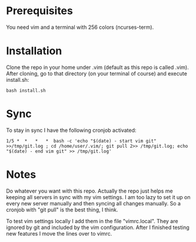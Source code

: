 Prerequisites
====
You need vim and a terminal with 256 colors (ncurses-term).

Installation
====

Clone the repo in your home under .vim (default as this repo is called .vim).  
After cloning, go to that directory (on your terminal of course) and execute install.sh:

    bash install.sh

Sync
====
To stay in sync I have the following cronjob activated:

    1/5 *  *   *   *  bash -c 'echo "$(date) - start vim git" >>/tmp/git.log ; cd /home/user/.vim/; git pull 2>> /tmp/git.log; echo "$(date) - end vim git" >> /tmp/git.log'

Notes
====
Do whatever you want with this repo. Actually the repo just helps me keeping all servers in sync with my vim settings. I am too lazy to set it up on every new server manually and then syncing all changes manually. So a cronjob with "git pull" is the best thing, I think.

To test vim settings locally I add them in the file "vimrc.local". They are ignored by git and included by the vim configuration. After I finished testing new features I move the lines over to vimrc.
